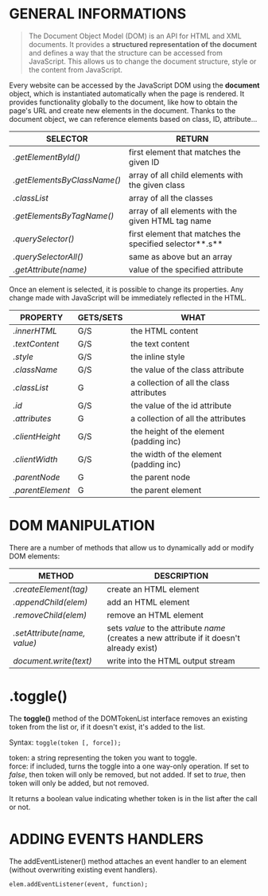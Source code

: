 
# GENERAL INFORMATIONS

> The Document Object Model (DOM) is an API for HTML and XML documents. It provides a **structured representation of the document** and defines a way that the structure can be accessed from JavaScript. This allows us to change the document structure, style or the content from JavaScript.

Every website can be accessed by the JavaScript DOM using the **document** object, which is instantiated automatically when the page is rendered.
It provides functionality globally to the document, like how to obtain the page's URL and create new elements in the document.
Thanks to the document object, we can reference elements based on class, ID, attribute...

| SELECTOR                    | RETURN                                                  |
|-----------------------------|---------------------------------------------------------|
| *.getElementById()*         | first element that matches the given ID                 |
| *.getElementsByClassName()* | array of all child elements with the given class        |
| *.classList*                | array of all the classes                                |
| *.getElementsByTagName()*   | array of all elements with the given HTML tag name      |
| *.querySelector()*          | first element that matches the specified selector**.s** |
| *.querySelectorAll()*       | same as above but an array                              |
| *.getAttribute(name)*       | value of the specified attribute                        |


Once an element is selected, it is possible to change its properties. Any change made with JavaScript will be immediately reflected in the HTML.

| PROPERTY         | GETS/SETS | WHAT                                     |
|------------------|-----------|------------------------------------------|
| *.innerHTML*     | G/S       | the HTML content                         |
| *.textContent*   | G/S       | the text content                         |
| *.style*         | G/S       | the inline style                         |
| *.className*     | G/S       | the value of the class attribute         |
| *.classList*     | G         | a collection of all the class attributes |
| *.id*            | G/S       | the value of the id attribute            |
| *.attributes*    | G         | a collection of all the attributes       |
| *.clientHeight*  | G/S       | the height of the element (padding inc)  |
| *.clientWidth*   | G/S       | the width of the element (padding inc)   |
| *.parentNode*    | G         | the parent node                          |
| *.parentElement* | G         | the parent element                       |


# DOM MANIPULATION

There are a number of methods that allow us to dynamically add or modify DOM elements:

| METHOD                       | DESCRIPTION                                                                                |
|------------------------------|--------------------------------------------------------------------------------------------|
| *.createElement(tag)*        | create an HTML element                                                                     |
| *.appendChild(elem)*         | add an HTML element                                                                        |
| *.removeChild(elem)*         | remove an HTML element                                                                     |
| *.setAttribute(name, value)* | sets *value* to the attribute *name* (creates a new attribute if it doesn't already exist) |
| *document.write(text)*       | write into the HTML output stream                                                          |

# .toggle()

The **toggle()** method of the DOMTokenList interface removes an existing token from the list or, if it doesn't exist, it's added to the list.

Syntax:
```toggle(token [, force]);```

token: a string representing the token you want to toggle.<br>
force: if included, turns the toggle into a one way-only operation. If set to *false*, then token will only be removed, but not added. If set to *true*, then token will only be added, but not removed.

It returns a boolean value indicating whether token is in the list after the call or not. 

# ADDING EVENTS HANDLERS

The addEventListener() method attaches an event handler to an element (without overwriting existing event handlers).

```elem.addEventListener(event, function);```
